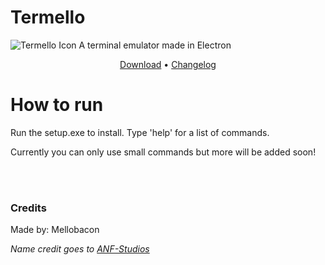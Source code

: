 # Termello

<img src="https://github.com/mellobacon/Termello/blob/master/Icons/Terminal.png" alt="Termello Icon"/>
A terminal emulator made in Electron

<p align="center">
  <a href="https://github.com/mellobacon/Termello/releases/tag/0.1.1a">Download</a> •
  <a href="https://github.com/mellobacon/Termello/blob/master/CHANGELOG.md">Changelog</a>
</p>


# How to run 
Run the setup.exe to install.
Type 'help' for a list of commands.

Currently you can only use small commands but more will be added soon!


<br><br>

### Credits

Made by: Mellobacon

*Name credit goes to [ANF-Studios](https://github.com/ANF-Studios)*
